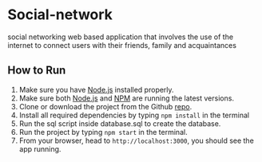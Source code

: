 # Social-network
social networking web based application that involves the use of the internet to connect users with their friends, family and acquaintances

## How to Run
1. Make sure you have [Node.js](https://nodejs.org/en/) installed properly.
2. Make sure both [Node.js](https://nodejs.org/en/) and [NPM](https://www.npmjs.com/) are running the latest versions.
3. Clone or download the project from the Github [repo](https://github.com/Kallaf/Social-network).
4. Install all required dependencies by typing `npm install` in the terminal
5. Run the sql script inside database.sql to create the database.
6. Run the project by typing `npm start` in the terminal.
7. From your browser, head to `http://localhost:3000`, you should see the app running.

